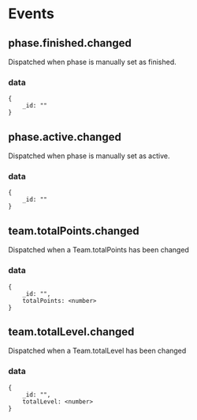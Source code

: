 # Events #

## phase.finished.changed ##
Dispatched when phase is manually set as finished.

### data ###
    {
        _id: ""
    }
    
## phase.active.changed ##
Dispatched when phase is manually set as active.

### data ###
    {
        _id: ""
    }

## team.totalPoints.changed ##
Dispatched when a Team.totalPoints has been changed

### data ###
    {
        _id: "",
        totalPoints: <number>
    }
    
## team.totalLevel.changed ##
Dispatched when a Team.totalLevel has been changed

### data ###
    {
        _id: "",
        totalLevel: <number>
    }
